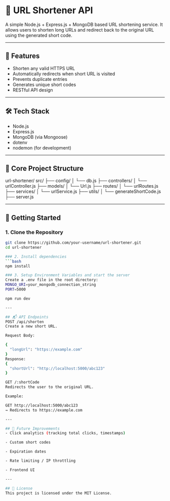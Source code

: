 # 📎 URL Shortener API

A simple Node.js + Express.js + MongoDB based URL shortening service. It allows users to shorten long URLs and redirect back to the original URL using the generated short code.

---

## 🚀 Features

- Shorten any valid HTTPS URL
- Automatically redirects when short URL is visited
- Prevents duplicate entries
- Generates unique short codes
- RESTful API design

---

## 🛠️ Tech Stack

- Node.js
- Express.js
- MongoDB (via Mongoose)
- dotenv
- nodemon (for development)

---

## 📁 Core Project Structure

url-shortener/
src/
├── config/
│ └── db.js
├── controllers/
│ └── urlController.js
├── models/
│ └── Url.js
├── routes/
│ └── urlRoutes.js
├── services/
│ └── urlService.js
├── utils/
│ └── generateShortCode.js
├── server.js


---

## 🧪 Getting Started

### 1. Clone the Repository

```bash
git clone https://github.com/your-username/url-shortener.git
cd url-shortener

### 2. Install dependencies
```bash
npm install

### 3. Setup Environment Variables and start the server
Create a .env file in the root directory:
MONGO_URI=your_mongodb_connection_string
PORT=5000

npm run dev

---

## 📬 API Endpoints
POST /api/shorten
Create a new short URL.

Request Body:

{
  "longUrl": "https://example.com"
}
Response:
{
  "shortUrl": "http://localhost:5000/abc123"
}

GET /:shortCode
Redirects the user to the original URL.

Example:

GET http://localhost:5000/abc123
→ Redirects to https://example.com

---

## 📌 Future Improvements
- Click analytics (tracking total clicks, timestamps)

- Custom short codes

- Expiration dates

- Rate limiting / IP throttling

- Frontend UI

---

## 📄 License
This project is licensed under the MIT License.




